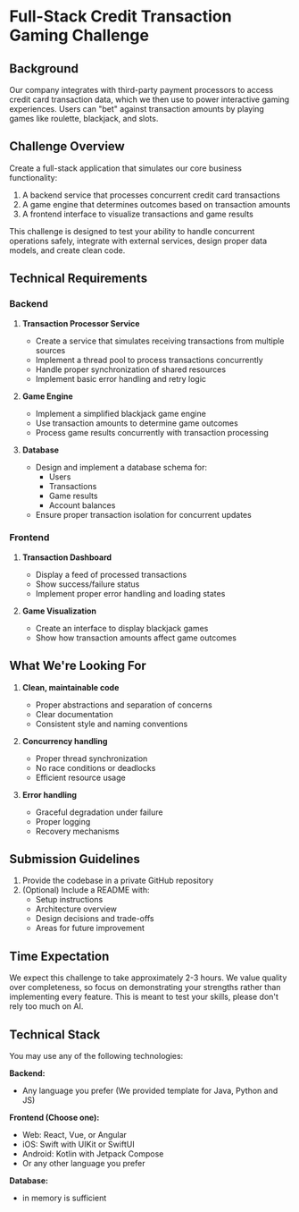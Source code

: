 # Full-Stack Credit Transaction Gaming Challenge

## Background

Our company integrates with third-party payment processors to access credit card transaction data, which we then use to power interactive gaming experiences. Users can "bet" against transaction amounts by playing games like roulette, blackjack, and slots.

## Challenge Overview

Create a full-stack application that simulates our core business functionality:

1. A backend service that processes concurrent credit card transactions
2. A game engine that determines outcomes based on transaction amounts
3. A frontend interface to visualize transactions and game results

This challenge is designed to test your ability to handle concurrent operations safely, integrate with external services, design proper data models, and create clean code.

## Technical Requirements

### Backend

1. **Transaction Processor Service**
   - Create a service that simulates receiving transactions from multiple sources
   - Implement a thread pool to process transactions concurrently
   - Handle proper synchronization of shared resources
   - Implement basic error handling and retry logic

2. **Game Engine**
   - Implement a simplified blackjack game engine
   - Use transaction amounts to determine game outcomes
   - Process game results concurrently with transaction processing

3. **Database**
   - Design and implement a database schema for:
     - Users
     - Transactions
     - Game results
     - Account balances
   - Ensure proper transaction isolation for concurrent updates

### Frontend

1. **Transaction Dashboard**
   - Display a feed of processed transactions
   - Show success/failure status
   - Implement proper error handling and loading states

2. **Game Visualization**
   - Create an interface to display blackjack games
   - Show how transaction amounts affect game outcomes

## What We're Looking For

1. **Clean, maintainable code**
   - Proper abstractions and separation of concerns
   - Clear documentation
   - Consistent style and naming conventions

2. **Concurrency handling**
   - Proper thread synchronization
   - No race conditions or deadlocks
   - Efficient resource usage

3. **Error handling**
   - Graceful degradation under failure
   - Proper logging
   - Recovery mechanisms

## Submission Guidelines

1. Provide the codebase in a private GitHub repository
2. (Optional) Include a README with:
   - Setup instructions
   - Architecture overview
   - Design decisions and trade-offs
   - Areas for future improvement

## Time Expectation

We expect this challenge to take approximately 2-3 hours. We value quality over completeness, so focus on demonstrating your strengths rather than implementing every feature. This is meant to test your skills, please don't rely too much on AI.

## Technical Stack

You may use any of the following technologies:

**Backend:**
- Any language you prefer (We provided template for Java, Python and JS)

**Frontend (Choose one):**
- Web: React, Vue, or Angular
- iOS: Swift with UIKit or SwiftUI
- Android: Kotlin with Jetpack Compose
- Or any other language you prefer

**Database:**
- in memory is sufficient
